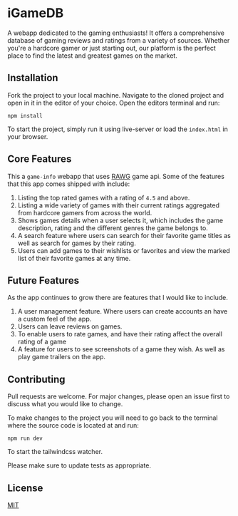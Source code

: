 # iGameDB

A webapp dedicated to the gaming enthusiasts! It offers a comprehensive database of gaming reviews and ratings from a variety of sources. Whether you're a hardcore gamer or just starting out, our platform is the perfect place to find the latest and greatest games on the market.

## Installation

Fork the project to your local machine.
Navigate to the cloned project and open in it in the editor of your choice.
Open the editors terminal and run:

```
npm install
```

To start the project, simply run it using live-server or load the `index.html` in your browser.

## Core Features

This a `game-info` webapp that uses [RAWG](https://rawg.io/) game api.
Some of the features that this app comes shipped with include:

1. Listing the top rated games with a rating of `4.5` and above.
2. Listing a wide variety of games with their current ratings aggregated from hardcore gamers from across the world.
3. Shows games details when a user selects it, which includes the game description, rating and the different genres the game belongs to.
4. A search feature where users can search for their favorite game titles as well as search for games by their rating.
5. Users can add games to their wishlists or favorites and view the marked list of their favorite games at any time.

## Future Features

As the app continues to grow there are features that I would like to include.

1. A user management feature. Where users can create accounts an have a custom feel of the app.
2. Users can leave reviews on games.
3. To enable users to rate games, and have their rating affect the overall rating of a game
4. A feature for users to see screenshots of a game they wish. As well as play game trailers on the app.

## Contributing

Pull requests are welcome. For major changes, please open an issue first to discuss what you would like to change.

To make changes to the project you will need to go back to the terminal where the source code is located at and run:

```
npm run dev
```

To start the tailwindcss watcher.

Please make sure to update tests as appropriate.

## License

[MIT](https://choosealicense.com/licenses/mit/)
